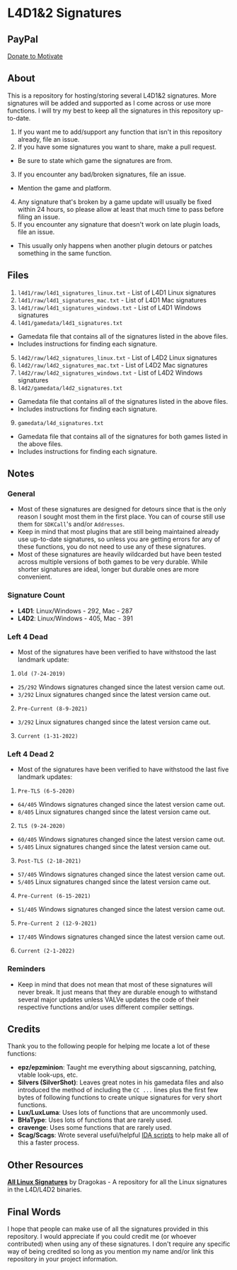 # L4D1&2 Signatures

## PayPal
[Donate to Motivate](https://paypal.me/Psyk0tikism?locale.x=en_US)

## About
This is a repository for hosting/storing several L4D1&2 signatures. More signatures will be added and supported as I come across or use more functions. I will try my best to keep all the signatures in this repository up-to-date.
1. If you want me to add/support any function that isn't in this repository already, file an issue.
2. If you have some signatures you want to share, make a pull request.
- Be sure to state which game the signatures are from.
3. If you encounter any bad/broken signatures, file an issue.
- Mention the game and platform.
4. Any signature that's broken by a game update will usually be fixed within 24 hours, so please allow at least that much time to pass before filing an issue.
5. If you encounter any signature that doesn't work on late plugin loads, file an issue.
- This usually only happens when another plugin detours or patches something in the same function.

## Files
1. `l4d1/raw/l4d1_signatures_linux.txt` - List of L4D1 Linux signatures
2. `l4d1/raw/l4d1_signatures_mac.txt` - List of L4D1 Mac signatures
3. `l4d1/raw/l4d1_signatures_windows.txt` - List of L4D1 Windows signatures
4. `l4d1/gamedata/l4d1_signatures.txt`
- Gamedata file that contains all of the signatures listed in the above files.
- Includes instructions for finding each signature.
5. `l4d2/raw/l4d2_signatures_linux.txt` - List of L4D2 Linux signatures
6. `l4d2/raw/l4d2_signatures_mac.txt` - List of L4D2 Mac signatures
7. `l4d2/raw/l4d2_signatures_windows.txt` - List of L4D2 Windows signatures
8. `l4d2/gamedata/l4d2_signatures.txt`
- Gamedata file that contains all of the signatures listed in the above files.
- Includes instructions for finding each signature.
9. `gamedata/l4d_signatures.txt`
- Gamedata file that contains all of the signatures for both games listed in the above files.
- Includes instructions for finding each signature.

## Notes

### General
- Most of these signatures are designed for detours since that is the only reason I sought most them in the first place. You can of course still use them for `SDKCall`'s and/or `Addresses`.
- Keep in mind that most plugins that are still being maintained already use up-to-date signatures, so unless you are getting errors for any of these functions, you do not need to use any of these signatures.
- Most of these signatures are heavily wildcarded but have been tested across multiple versions of both games to be very durable. While shorter signatures are ideal, longer but durable ones are more convenient.

### Signature Count
- **L4D1**: Linux/Windows - 292, Mac - 287
- **L4D2**: Linux/Windows - 405, Mac - 391

### Left 4 Dead
- Most of the signatures have been verified to have withstood the last landmark update:
1. `Old (7-24-2019)`
- `25/292` Windows signatures changed since the latest version came out.
- `3/292` Linux signatures changed since the latest version came out.
2. `Pre-Current (8-9-2021)`
- `3/292` Linux signatures changed since the latest version came out.
3. `Current (1-31-2022)`

### Left 4 Dead 2
- Most of the signatures have been verified to have withstood the last five landmark updates:
1. `Pre-TLS (6-5-2020)`
- `64/405` Windows signatures changed since the latest version came out.
- `8/405` Linux signatures changed since the latest version came out.
2. `TLS (9-24-2020)`
- `60/405` Windows signatures changed since the latest version came out.
- `5/405` Linux signatures changed since the latest version came out.
3. `Post-TLS (2-18-2021)`
- `57/405` Windows signatures changed since the latest version came out.
- `5/405` Linux signatures changed since the latest version came out.
4. `Pre-Current (6-15-2021)`
- `51/405` Windows signatures changed since the latest version came out.
5. `Pre-Current 2 (12-9-2021)`
- `17/405` Windows signatures changed since the latest version came out.
6. `Current (2-1-2022)`

### Reminders
- Keep in mind that does not mean that most of these signatures will never break. It just means that they are durable enough to withstand several major updates unless VALVe updates the code of their respective functions and/or uses different compiler settings.

## Credits
Thank you to the following people for helping me locate a lot of these functions:
- **epz/epzminion**: Taught me everything about sigscanning, patching, vtable look-ups, etc.
- **Silvers (SilverShot)**: Leaves great notes in his gamedata files and also introduced the method of including the `CC ...` lines plus the first few bytes of following functions to create unique signatures for very short functions.
- **Lux/LuxLuma**: Uses lots of functions that are uncommonly used.
- **BHaType**: Uses lots of functions that are rarely used.
- **cravenge**: Uses some functions that are rarely used.
- **Scag/Scags**: Wrote several useful/helpful [IDA scripts](https://github.com/Scags/IDA-Scripts) to help make all of this a faster process.

## Other Resources
**[All Linux Signatures](https://github.com/dragokas/SM-Signatures)** by Dragokas - A repository for all the Linux signatures in the L4D/L4D2 binaries.

## Final Words
I hope that people can make use of all the signatures provided in this repository. I would appreciate if you could credit me (or whoever contributed) when using any of these signatures. I don't require any specific way of being credited so long as you mention my name and/or link this repository in your project information.

